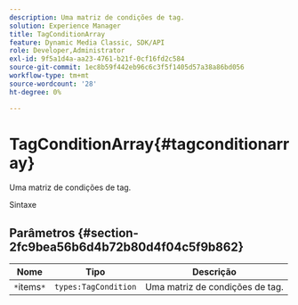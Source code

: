 ```yaml
---
description: Uma matriz de condições de tag.
solution: Experience Manager
title: TagConditionArray
feature: Dynamic Media Classic, SDK/API
role: Developer,Administrator
exl-id: 9f5a1d4a-aa23-4761-b21f-0cf16fd2c584
source-git-commit: 1ec8b59f442eb96c6c3f5f1405d57a38a86bd056
workflow-type: tm+mt
source-wordcount: '28'
ht-degree: 0%

---
```


# TagConditionArray{#tagconditionarray}

Uma matriz de condições de tag.

Sintaxe

## Parâmetros {#section-2fc9bea56b6d4b72b80d4f04c5f9b862}

| Nome | Tipo | Descrição |
|---|---|---|
| `*`items`*` | `types:TagCondition` | Uma matriz de condições de tag. |
